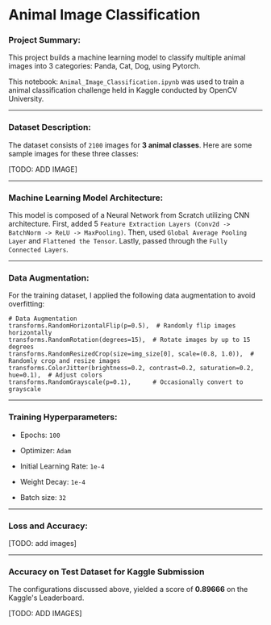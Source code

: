 # Animal Image Classification


### Project Summary:

This project builds a machine learning model to classify multiple animal images into 3 categories: Panda, Cat, Dog, using Pytorch.

This notebook: `Animal_Image_Classification.ipynb` was used to train a animal classification challenge held in Kaggle conducted by OpenCV University.

---

### Dataset Description:

The dataset consists of `2100` images for **3 animal classes**. Here are some sample images for these three classes:

[TODO: ADD IMAGE]

---

### Machine Learning Model Architecture:

This model is composed of a Neural Network from Scratch utilizing CNN architecture. 
First, added 5 `Feature Extraction Layers (Conv2d -> BatchNorm -> ReLU -> MaxPooling)`.
Then, used `Global Average Pooling Layer` and `Flattened the Tensor`.
Lastly, passed through the `Fully Connected Layers`.

---

### Data Augmentation:

For the training dataset, I applied the following data augmentation to avoid overfitting:

```
# Data Augmentation
transforms.RandomHorizontalFlip(p=0.5),  # Randomly flip images horizontally
transforms.RandomRotation(degrees=15),  # Rotate images by up to 15 degrees
transforms.RandomResizedCrop(size=img_size[0], scale=(0.8, 1.0)),  # Randomly crop and resize images
transforms.ColorJitter(brightness=0.2, contrast=0.2, saturation=0.2, hue=0.1),  # Adjust colors
transforms.RandomGrayscale(p=0.1),      # Occasionally convert to grayscale
```

---

### Training Hyperparameters:

* Epochs: `100`
  
* Optimizer: `Adam`

* Initial Learning Rate: `1e-4`
  
* Weight Decay: `1e-4`

* Batch size: `32`

---

### Loss and Accuracy:

[TODO: add images]

---

### Accuracy on Test Dataset for Kaggle Submission

The configurations discussed above, yielded a score of **0.89666** on the Kaggle's Leaderboard.

[TODO: ADD IMAGES]

